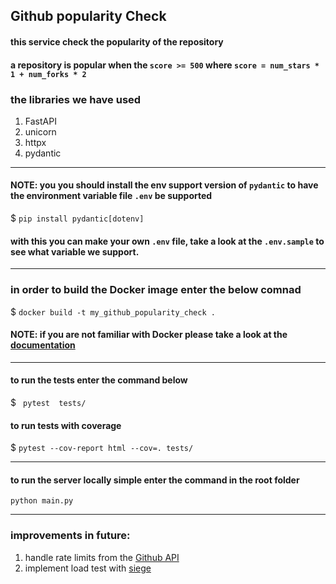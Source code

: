 ## Github popularity Check

#### this service check the popularity of the repository
#### a repository is popular when the `score >= 500` where `score = num_stars * 1 + num_forks * 2`

### the libraries we have used 
1. FastAPI
2. unicorn
3. httpx
4. pydantic
***
#### NOTE: you you should install the env support version of `pydantic` to have the environment variable file `.env` be supported
$ `pip install pydantic[dotenv]`
#### with this you can make your own `.env` file, take a look at the `.env.sample` to see what variable we support.
***
### in order to build the Docker image enter the below comnad 
$ `docker build -t my_github_popularity_check .`
#### NOTE: if you are not familiar with Docker please take a look at the [documentation](https://docs.docker.com/)
***
#### to run the tests enter the command below
$ ` pytest  tests/`
#### to run tests with coverage
$ `pytest --cov-report html --cov=. tests/`
***
#### to run the server locally simple enter the command in the root folder 
`python main.py` 
***

### improvements in future:
1. handle rate limits from the [Github API](https://docs.github.com/en/rest/rate-limit#about-the-rate-limit-api)
2. implement load test with [siege](https://github.com/JoeDog/siege)
